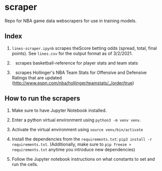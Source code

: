 # scraper

Repo for NBA game data webscrapers for use in training models.

## Index

1. `lines-scraper.ipynb` scrapes theScore betting odds (spread, total, final points).
   See `lines.csv` for the output format as of 3/2/2021.

2. ` ` scrapes basketball-reference for player stats and team stats

3. ` ` scrapes Hollinger's NBA Team Stats for Offensive and Defensive Ratings that are updated (http://www.espn.com/nba/hollinger/teamstats/_/order/true)
## How to run the scrapers

1. Make sure to have Jupyter Notebook installed.

2. Enter a python virtual environment using `python3 -m venv venv`.

3. Activate the virtual environment using `source venv/bin/activate`

4. Install the dependencies from the `requirements.txt`: `pip3 install -r requirements.txt`. (Additionally, make sure to `pip freeze > requirements.txt` anytime you introduce new dependencies)

5. Follow the Jupyter notebook instructions on what constants to set and run the cells.
